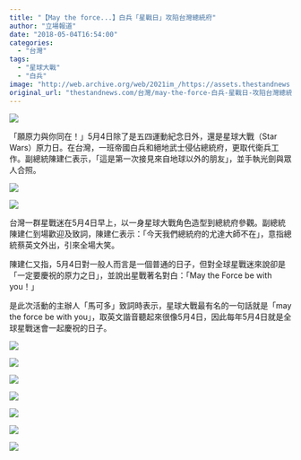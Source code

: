 ```yaml
---
title: "【May the force...】白兵「星戰日」攻陷台灣總統府"
author: "立場報道"
date: "2018-05-04T16:54:00"
categories:
  - "台灣"
tags:
  - "星球大戰"
  - "白兵"
image: "http://web.archive.org/web/2021im_/https://assets.thestandnews.com/media/photos/Screen20Shot202018-05-0420at204.32.2020PM_LjEVm.png"
original_url: "thestandnews.com/台灣/may-the-force-白兵-星戰日-攻陷台灣總統府"
---
```

![](http://web.archive.org/web/2021im_/https://assets.thestandnews.com/media/photos/Screen20Shot202018-05-0420at204.32.2020PM_LjEVm.png)

「願原力與你同在！」5月4日除了是五四運動紀念日外，還是星球大戰（Star Wars）原力日。在台灣，一班帝國白兵和絕地武士侵佔總統府，更取代衛兵工作。副總統陳建仁表示，「這是第一次接見來自地球以外的朋友」，並手執光劍與眾人合照。

![](http://web.archive.org/web/2021im_/https://assets.thestandnews.com/media/photos/Screen20Shot202018-05-0420at204.33.1420PM_DE2lH.png)

![](http://web.archive.org/web/2021im_/https://assets.thestandnews.com/media/photos/Screen20Shot202018-05-0420at204.30.5220PM_FHRLR.png)

  
台灣一群星戰迷在5月4日早上，以一身星球大戰角色造型到總統府參觀。副總統陳建仁到場歡迎及致詞，陳建仁表示：「今天我們總統府的尤達大師不在」，意指總統蔡英文外出，引來全場大笑。

陳建仁又指，5月4日對一般人而言是一個普通的日子，但對全球星戰迷來說卻是「一定要慶祝的原力之日」，並說出星戰著名對白：「May the Force be with you！」

是此次活動的主辦人「馬可多」致詞時表示，星球大戰最有名的一句話就是「may the force be with you」，取英文諧音聽起來很像5月4日，因此每年5月4日就是全球星戰迷會一起慶祝的日子。

![](http://web.archive.org/web/2021im_/https://assets.thestandnews.com/media/photos/Screen20Shot202018-05-0420at204.32.5820PM_WcUfl.png)

![](http://web.archive.org/web/2021im_/https://assets.thestandnews.com/media/photos/Screen20Shot202018-05-0420at204.33.0720PM_noEOA.png)

![](http://web.archive.org/web/2021im_/https://assets.thestandnews.com/media/photos/Screen20Shot202018-05-0420at204.32.1020PM_A4ovR.png)

![](http://web.archive.org/web/2021im_/https://assets.thestandnews.com/media/photos/Screen20Shot202018-05-0420at204.58.2720PM_fWVyv.png)

![](http://web.archive.org/web/2021im_/https://assets.thestandnews.com/media/photos/Screen20Shot202018-05-0420at204.58.3920PM_ObnkL.png)

![](http://web.archive.org/web/2021im_/https://assets.thestandnews.com/media/photos/Screen20Shot202018-05-0420at204.32.4620PM_q0vrT.png)

![](http://web.archive.org/web/2021im_/https://assets.thestandnews.com/media/photos/Screen20Shot202018-05-0420at204.31.1120PM_PfgpX.png)